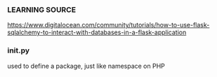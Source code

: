 ### LEARNING SOURCE
https://www.digitalocean.com/community/tutorials/how-to-use-flask-sqlalchemy-to-interact-with-databases-in-a-flask-application


### __init__.py
used to define a package, just like namespace on PHP
